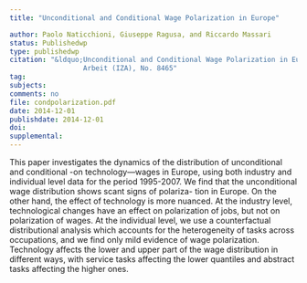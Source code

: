 ```yaml
---
title: "Unconditional and Conditional Wage Polarization in Europe"

author: Paolo Naticchioni, Giuseppe Ragusa, and Riccardo Massari
status: Publishedwp
type: publishedwp
citation: "&ldquo;Unconditional and Conditional Wage Polarization in Europe.&rdquo; Discussion Paper Series, Forschungsinstitut zur Zukunft der
                  Arbeit (IZA), No. 8465"
tag:
subjects:
comments: no
file: condpolarization.pdf
date: 2014-12-01
publishdate: 2014-12-01
doi: 
supplemental: 
---
```


This paper investigates the dynamics of the distribution of unconditional and conditional -on technology—wages in Europe, using both industry and individual level data for the period 1995-2007. We find that the unconditional wage distribution shows scant signs of polariza- tion in Europe. On the other hand, the effect of technology is more nuanced. At the industry level, technological changes have an effect on polarization of jobs, but not on polarization of wages. At the individual level, we use a counterfactual distributional analysis which accounts for the heterogeneity of tasks across occupations, and we find only mild evidence of wage polarization. Technology affects the lower and upper part of the wage distribution in different ways, with service tasks affecting the lower quantiles and abstract tasks affecting the higher ones.